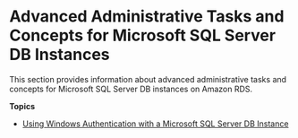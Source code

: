 # Advanced Administrative Tasks and Concepts for Microsoft SQL Server DB Instances<a name="SQLServer.Advanced"></a>

This section provides information about advanced administrative tasks and concepts for Microsoft SQL Server DB instances on Amazon RDS\. 

**Topics**
+ [Using Windows Authentication with a Microsoft SQL Server DB Instance](USER_SQLServerWinAuth.md)